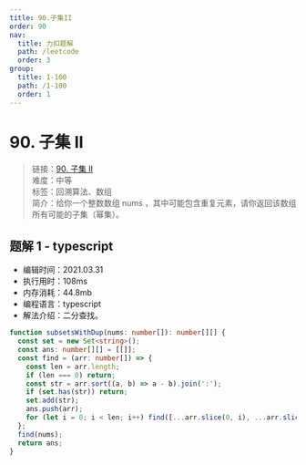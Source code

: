 ```yaml
---
title: 90.子集II
order: 90
nav:
  title: 力扣题解
  path: /leetcode
  order: 3
group:
  title: 1-100
  path: /1-100
  order: 1
---
```


# 90. 子集 II

> 链接：[90. 子集 II](https://leetcode-cn.com/problems/subsets-ii/)  
> 难度：中等  
> 标签：回溯算法、数组  
> 简介：给你一个整数数组 nums ，其中可能包含重复元素，请你返回该数组所有可能的子集（幂集）。

## 题解 1 - typescript

- 编辑时间：2021.03.31
- 执行用时：108ms
- 内存消耗：44.8mb
- 编程语言：typescript
- 解法介绍：二分查找。

```typescript
function subsetsWithDup(nums: number[]): number[][] {
  const set = new Set<string>();
  const ans: number[][] = [[]];
  const find = (arr: number[]) => {
    const len = arr.length;
    if (len === 0) return;
    const str = arr.sort((a, b) => a - b).join(':');
    if (set.has(str)) return;
    set.add(str);
    ans.push(arr);
    for (let i = 0; i < len; i++) find([...arr.slice(0, i), ...arr.slice(i + 1)]);
  };
  find(nums);
  return ans;
}
```
